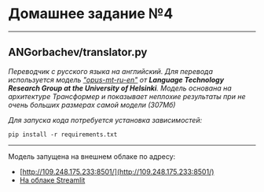 # Домашнее задание №4

---
## ANGorbachev/translator.py
*Переводчик с русского языка на английский. Для перевода используется модель [<u>"opus-mt-ru-en"</u>](https://huggingface.co/Helsinki-NLP/opus-mt-ru-en) от **Language Technology Research Group at the University of Helsinki**. Модель основана на архитектуре Трансформер и показывает неплохие результаты при не очень больших размерах самой модели (307Мб)*

*Для запуска кода потребуется установка зависимостей:*

```buildoutcfg
pip install -r requirements.txt
```
---
Модель запущена на внешнем облаке по адресу:
- [http://109.248.175.233:8501/](http://109.248.175.233:8501/)
- [На облаке Streamlit](https://lighttranslator.streamlit.app/)
